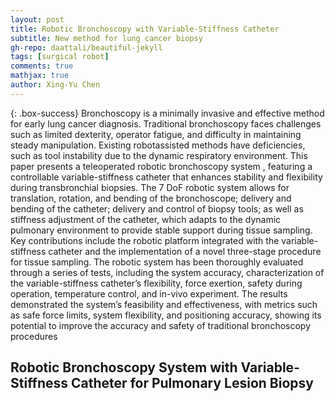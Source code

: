 ```yaml
---
layout: post
title: Robotic Bronchoscopy with Variable-Stiffness Catheter 
subtitle: New method for lung cancer biopsy
gh-repo: daattali/beautiful-jekyll
tags: [surgical robot]
comments: true
mathjax: true
author: Xing-Yu Chen
---
```


{: .box-success}
Bronchoscopy is a minimally invasive and effective method for early lung cancer diagnosis. Traditional bronchoscopy
faces challenges such as limited dexterity, operator fatigue, and difficulty in maintaining steady manipulation. Existing robotassisted methods have deficiencies, such as tool instability due to the dynamic respiratory environment. This paper presents a teleoperated robotic bronchoscopy system , featuring a controllable variable-stiffness catheter that enhances stability and flexibility during transbronchial biopsies. The 7 DoF robotic system allows for translation, rotation, and bending of the bronchoscope; delivery and bending of the catheter; delivery and control of biopsy tools; as well as stiffness adjustment of the catheter, which adapts to the dynamic pulmonary environment to provide stable support during tissue sampling. Key contributions include the robotic platform integrated with the variable-stiffness catheter and the implementation of a novel three-stage procedure for tissue sampling. The robotic system has been thoroughly evaluated through a series of tests, including the system accuracy, characterization of the variable-stiffness catheter’s flexibility, force exertion, safety during operation, temperature control, and in-vivo experiment. The results demonstrated the system’s feasibility and effectiveness, with metrics such as safe force limits, system flexibility, and positioning accuracy, showing its potential to improve the accuracy and safety of traditional bronchoscopy procedures

## Robotic Bronchoscopy System with Variable-Stiffness Catheter for Pulmonary Lesion Biopsy




